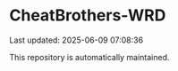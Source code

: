 # CheatBrothers-WRD

Last updated: 2025-06-09 07:08:36

This repository is automatically maintained.
